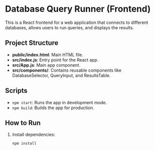 # Database Query Runner (Frontend)

This is a React frontend for a web application that connects to different databases, allows users to run queries, and displays the results.

## Project Structure

- **public/index.html**: Main HTML file.
- **src/index.js**: Entry point for the React app.
- **src/App.js**: Main app component.
- **src/components/**: Contains reusable components like DatabaseSelector, QueryInput, and ResultsTable.

## Scripts

- `npm start`: Runs the app in development mode.
- `npm build`: Builds the app for production.

## How to Run

1. Install dependencies:
   ```bash
   npm install
   ```
